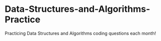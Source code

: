 # Data-Structures-and-Algorithms-Practice
Practicing Data Structures and Algorithms coding questions each month! 
